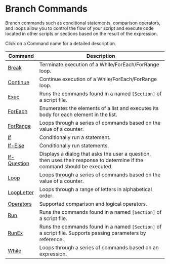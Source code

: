 # Branch Commands

Branch commands such as conditional statements, comparison operators, and loops allow you to control the flow of your script and execute code located in other scripts or sections based on the result of the expression.

Click on a Command name for a detailed description.

| Command | Description |
| --- | --- |
| [Break](./Break.md) | Terminate execution of a While/ForEach/ForRange loop. |
| [Continue](./Continue.md) | Continue execution of a While/ForEach/ForRange loop. |
| [Exec](./Exec.md) | Runs the commands found in a named `[Section]` of a script file. |
| [ForEach](./ForEach.md) | Enumerates the elements of a list and executes its body for each element in the list. |
| [ForRange](./ForRange.md) | Loops through a series of commands based on the value of a counter. |
| [If](./If.md) | Conditionally run a statement. |
| [If-Else](./If-Else.md) | Conditionally run statements. |
| [If-Question](./If-Question.md) | Displays a dialog that asks the user a question, then uses their response to determine if the command should be executed. |
| [Loop](./Loop.md) | Loops through a series of commands based on the value of a counter. |
| [LoopLetter](./LoopLetter.md) | Loops through a range of letters in alphabetical order. |
| [Operators](./Operators.md) | Supported comparison and logical operators. |
| [Run](./Run.md) | Runs the commands found in a named `[Section]` of a script file. |
| [RunEx](./RunEx.md) | Runs the commands found in a named `[Section]` of a script file. Supports passing parameters by reference. |
| [While](./While.md) | Loops through a series of commands based on an expression. |